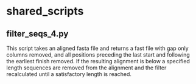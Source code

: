 shared_scripts
==============
filter_seqs_4.py
--------------
This script takes an aligned fasta file and returns a fast file with gap only columns removed, and all positions preceding the last start and following the earliest finish removed.  If the resulting alignment is below a specified length sequences are removed from the alignment and the filter recalculated until a satisfactory length is reached.